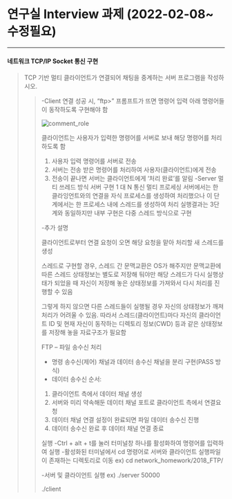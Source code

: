 # 연구실 Interview 과제 (2022-02-08~ 수정필요)

---

#### 네트워크 TCP/IP Socket 통신 구현
>TCP 기반 멀티 클라이언트가 연결되어 채팅을 중계하는 서버 프로그램을 작성하시오.
>>-Client
>> 연결 성공 시, “ftp>” 프롬프트가 뜨면 명령어 입력
>> 아래 명령어들이 동작하도록 구현해야 함
>> 
>>![comment_role](https://user-images.githubusercontent.com/84845045/152977496-7ab86298-7d5d-445e-826b-c7b36c27ee11.png)
>> 
>> 클라이언트는 사용자가 입력한 명령어를 서버로 보내 해당 명령어를 처리하도록 함
>>1. 사용자 입력 명령어를 서버로 전송
>>2. 서버는 전송 받은 명령어를 처리하여 사용자(클라이언트)에게 전송
>>3. 전송이 끝나면 서버는 클라이언트에게 ‘처리 완료’를 알림
>>-Server
>>멀티 쓰레드 방식 서버 구현
>>1 대 N 통신
>>멀티 프로세싱 서버에서는 한 클라잉언트와의 연결을 자식 프로세스를 생성하여 처리했으나 이 단계에서는 한 프로세스 내에 스레드를 생성하여 처리
>>실행결과는 3단계와 동일하지만 내부 구현은 다중 스레드 방식으로 구현
>>
>>-추가 설명
>>
>>클라이언트로부터 연결 요청이 오면 해당 요청을 맡아 처리할 새 스레드를 생성
>>
>>스레드로 구현할 경우, 스레드 간 문맥교환은 OS가 해주지만 문맥교환에 따른 스레드 상태정보는 별도로 저장해 둬야만 해당 스레드가 다시 실행상태가 되었을 때 자신이 저장해 놓은 상태정보를 가져와서 다시 처리를 진행할 수 있음
>>
>>그렇게 하지 않으면 다른 스레드들이 실행될 경우 자신의 상태정보가 깨져 처리가 어려울 수 있음. 따라서 스레드(클라이언트)마다 자신의 클라이언트 ID 및 현재 자신이 동작하는 디렉토리 정보(CWD) 등과 같은 상태정보를 저장해 놓을 자료구조가 필요함
>>
>>FTP – 파일 송수신 처리
>>- 명령 송수신(제어) 채널과 데이터 송수신 채널을 분리 구현(PASS 방식)
>>- 데이터 송수신 순서:
>>1. 클라이언트 측에서 데이터 채널 생성
>>2. 서버와 미리 약속해둔 데이터 채널 포트로 클라이언트 측에서 연결요청
>>3. 데이터 채널 연결 설정이 완료되면 파일 데이터 송수신 진행
>>4. 데이터 송수신 완료 후 데이터 채널 연결 종료
>>
>>실행
>>-Ctrl + alt + t를 눌러 터미널창 하나를 활성화하여 명령어를 입력하여 실행
>>-활성화된 터미널에서 cd 명령어로 서버와 클라이언트 실행파일이 존재하는 디렉토리로 이동
>>ex) cd network_homework/2018_FTP/
>>
>>-서버 및 클라이언트 실행
>>ex) ./server 50000
>>
>>./client
>>
